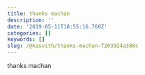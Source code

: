 ```yaml
---
title: thanks machan
description: ''
date: '2019-05-11T18:55:16.760Z'
categories: []
keywords: []
slug: /@kasvith/thanks-machan-f203924a380c
---
```


thanks machan
